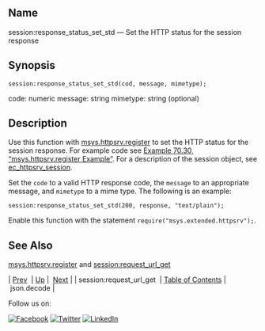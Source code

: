 <a name="lua.ref.session_response_status_set_std"></a>
## Name

session:response_status_set_std — Set the HTTP status for the session response

<a name="idp16474752"></a>
## Synopsis

`session:response_status_set_std(cod, message, mimetype);`

code: numeric
message: string
mimetype: string (optional)

<a name="idp16477088"></a>
## Description

Use this function with [msys.httpsrv.register](lua.ref.msys.httpsrv.register.php "msys.httpsrv.register") to set the HTTP status for the session response. For example code see [Example 70.30, “msys.httpsrv.register Example”](lua.ref.msys.httpsrv.register.php#lua.ref.msys.httpsrv.register.example "Example 70.30. msys.httpsrv.register Example"). For a description of the session object, see [ec_httpsrv_session](https://support.messagesystems.com/docs/web-c-api/structs.ec_httpsrv_session.php).

Set the `code` to a valid HTTP response code, the `message` to an appropriate message, and `mimetype` to a mime type. The following is an example:

`session:response_status_set_std(200, response, "text/plain");`

Enable this function with the statement `require("msys.extended.httpsrv");`.

<a name="idp16484304"></a>
## See Also

[msys.httpsrv.register](lua.ref.msys.httpsrv.register.php "msys.httpsrv.register") and [session:request_url_get](lua.ref.session_request_url_get.php "session:request_url_get")

| [Prev](lua.ref.session_request_url_get.php)  | [Up](lua.function.details.php) |  [Next](lua.ref.json.decode.php) |
| session:request_url_get  | [Table of Contents](index.php) |  json.decode |

Follow us on:

[![Facebook](https://support.messagesystems.com/images/icon-facebook.png)](http://www.facebook.com/messagesystems) [![Twitter](https://support.messagesystems.com/images/icon-twitter.png)](http://twitter.com/#!/MessageSystems) [![LinkedIn](https://support.messagesystems.com/images/icon-linkedin.png)](http://www.linkedin.com/company/message-systems)